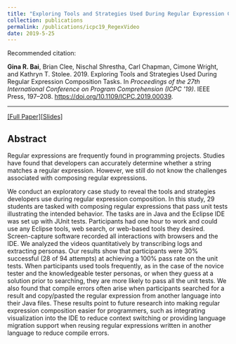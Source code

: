 ```yaml
---
title: "Exploring Tools and Strategies Used During Regular Expression Composition Tasks"
collection: publications
permalink: /publications/icpc19_RegexVideo
date: 2019-5-25
---
```

Recommended citation: 

**Gina R. Bai**, Brian Clee, Nischal Shrestha, Carl Chapman, Cimone Wright, and Kathryn T. Stolee. 2019. Exploring Tools and Strategies Used During Regular Expression Composition Tasks. In <i>Proceedings of the 27th International Conference on Program Comprehension (ICPC '19)</i>. IEEE Press, 197–208. https://doi.org/10.1109/ICPC.2019.00039.

---
[[Full Paper]](http://ginabai.github.io/files/PaperPreprints/icpc19_RegexVideo.pdf)[[Slides]](http://ginabai.github.io/files/ConferenceSlides/icpc2019.pdf)

## Abstract
Regular expressions are frequently found in programming projects. Studies have found that developers can accurately determine whether a string matches a regular expression. However, we still do not know the challenges associated with composing regular expressions.

We conduct an exploratory case study to reveal the tools and strategies developers use during regular expression composition. In this study, 29 students are tasked with composing regular expressions that pass unit tests illustrating the intended behavior. The tasks are in Java and the Eclipse IDE was set up with JUnit tests. Participants had one hour to work and could use any Eclipse tools, web search, or web-based tools they desired. Screen-capture software recorded all interactions with browsers and the IDE. We analyzed the videos quantitatively by transcribing logs and extracting personas. Our results show that participants were 30% successful (28 of 94 attempts) at achieving a 100% pass rate on the unit tests. When participants used tools frequently, as in the case of the novice tester and the knowledgeable tester personas, or when they guess at a solution prior to searching, they are more likely to pass all the unit tests. We also found that compile errors often arise when participants searched for a result and copy/pasted the regular expression from another language into their Java files. These results point to future research into making regular expression composition easier for programmers, such as integrating visualization into the IDE to reduce context switching or providing language migration support when reusing regular expressions written in another language to reduce compile errors.
